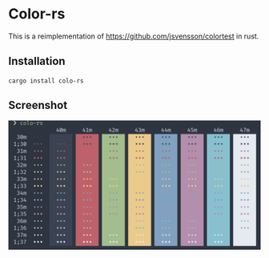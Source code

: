  # Color-rs

 This is a reimplementation of https://github.com/jsvensson/colortest in rust.

## Installation 

```
cargo install colo-rs
```

## Screenshot

 ![screenshot](screenshot.png)